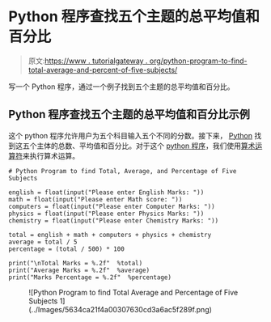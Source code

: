 # Python 程序查找五个主题的总平均值和百分比

> 原文:[https://www . tutorialgateway . org/python-program-to-find-total-average-and-percent-of-five-subjects/](https://www.tutorialgateway.org/python-program-to-find-total-average-and-percentage-of-five-subjects/)

写一个 Python 程序，通过一个例子找到五个主题的总平均值和百分比。

## Python 程序查找五个主题的总平均值和百分比示例

这个 python 程序允许用户为五个科目输入五个不同的分数。接下来， [Python](https://www.tutorialgateway.org/python-tutorial/) 找到这五个主体的总数、平均值和百分比。对于这个 [python 程序](https://www.tutorialgateway.org/python-programming-examples/)，我们使用[算术运算符](https://www.tutorialgateway.org/python-arithmetic-operators/)来执行算术运算。

```
# Python Program to find Total, Average, and Percentage of Five Subjects

english = float(input("Please enter English Marks: "))
math = float(input("Please enter Math score: "))
computers = float(input("Please enter Computer Marks: "))
physics = float(input("Please enter Physics Marks: "))
chemistry = float(input("Please enter Chemistry Marks: "))

total = english + math + computers + physics + chemistry
average = total / 5
percentage = (total / 500) * 100

print("\nTotal Marks = %.2f"  %total)
print("Average Marks = %.2f"  %average)
print("Marks Percentage = %.2f"  %percentage)
```

<figure class="wp-block-image">![Python Program to find Total Average and Percentage of Five Subjects 1](../Images/5634ca21f4a00307630cd3a6ac5f289f.png)</figure>